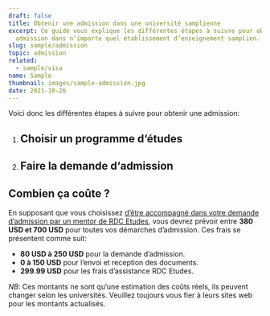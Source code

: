 ```yaml
---
draft: false
title: Obtenir une admission dans une université samplienne
excerpt: Ce guide vous explique les différentes étapes à suivre pour obtenir une
  admission dans n’importe quel établissement d’enseignement samplien.
slug: sample/admission
topic: admission
related:
  - sample/visa
name: Sample
thumbnail: images/sample-admission.jpg
date: 2021-10-26
---
```


Voici donc les différentes étapes à suivre pour obtenir une admission:

1.  ## Choisir un programme d‘études

2.  ## Faire la demande d‘admission

## Combien ça coûte ?

En supposant que vous choisissez [d’être accompagné dans votre demande d’admission par un mentor de RDC Etudes](/accompagnement), vous devrez prévoir entre **380 USD et 700 USD** pour toutes vos démarches d’admission.
Ces frais se présentent comme suit:

- **80 USD à 250 USD** pour la demande d’admission.
- **0 à 150 USD** pour l’envoi et reception des documents.
- **299.99 USD** pour les frais d’assistance RDC Etudes.

_NB_: Ces montants ne sont qu‘une estimation des coûts réels, ils peuvent changer selon les universités. Veuillez toujours vous fier à leurs sites web pour les montants actualisés.